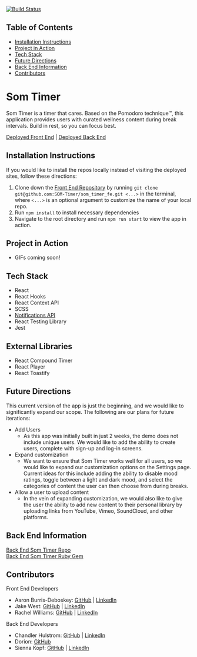 [![Build Status](https://travis-ci.org/SOM-Timer/som_timer_fe.svg?branch=main)](https://travis-ci.org/SOM-Timer/som_timer_fe) 

## Table of Contents

- [Installation Instructions](#installation-instructions)
- [Project in Action](#project-in-action)
- [Tech Stack](#tech-stack)
- [Future Directions](#future-directions)
- [Back End Information](#back-end-information)
- [Contributors](#contributors)


# Som Timer
Som Timer is a timer that cares. Based on the Pomodoro technique™️, this application provides users with curated wellness content during break intervals. Build in rest, so you can focus best.

[Deployed Front End](https://som-timer.herokuapp.com/) | [Deployed Back End](https://som-timer-be.herokuapp.com/)

## Installation Instructions
If you would like to install the repos locally instead of visiting the deployed sites, follow these directions:

1. Clone down the [Front End Repository](https://github.com/SOM-Timer/som_timer_fe) by running `git clone git@github.com:SOM-Timer/som_timer_fe.git <...>` in the terminal, where `<...>` is an optional argument to customize the name of your local repo.
2. Run `npm install` to install necessary dependencies
3. Navigate to the root directory and run `npm run start` to view the app in action.

## Project in Action
- GIFs coming soon!

## Tech Stack
- React
- React Hooks
- React Context API
- SCSS
- [Notifications API](https://developer.mozilla.org/en-US/docs/Web/API/Notifications_API)
- React Testing Library
- Jest

## External Libraries
- React Compound Timer
- React Player
- React Toastify

## Future Directions
This current version of the app is just the beginning, and we would like to significantly expand our scope. The following are our plans for future iterations: 
- Add Users
  - As this app was initially built in just 2 weeks, the demo does not include unique users. We would like to add the ability to create users, complete with sign-up and log-in screens. 
- Expand customization
  - We want to ensure that Som Timer works well for all users, so we would like to expand our customization options on the Settings page. Current ideas for this include adding the ability to disable mood ratings, toggle between a light and dark mood, and select the categories of content the user can then choose from during breaks. 
- Allow a user to upload content
  - In the vein of expanding customization, we would also like to give the user the ability to add new content to their personal library by uploading links from YouTube, Vimeo, SoundCloud, and other platforms. 

## Back End Information

[Back End Som Timer Repo](https://github.com/SOM-Timer/som_timer_be)  
[Back End Som Timer Ruby Gem](https://github.com/SOM-Timer/som_timer_gem)

## Contributors
Front End Developers
  - Aaron Burris-Deboskey: [GitHub](https://github.com/Abdeboskey) | [LinkedIn](https://www.linkedin.com/in/aaron-burris-deboskey/)
  - Jake West: [GitHub](https://github.com/jkwest-93) | [LinkedIn](https://www.linkedin.com/in/jake-west-3840b71b4/)
  - Rachel Williams: [GitHub](https://github.com/rwilliams659) | [LinkedIn](https://www.linkedin.com/in/rachelsarahwilliams/)  

Back End Developers 
  - Chandler Hulstrom: [GitHub](https://github.com/Chulstro) | [LinkedIn](https://www.linkedin.com/in/chandler-hulstrom-34ab81150/)
  - Dorion: [GitHub](https://github.com/sciencefixion)
  - Sienna Kopf: [GitHub](https://github.com/sienna-kopf) | [LinkedIn](https://www.linkedin.com/in/sienna-kopf-b22b701b1/)